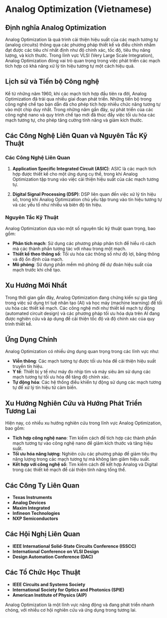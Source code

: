 # Analog Optimization (Vietnamese)

## Định nghĩa Analog Optimization

Analog Optimization là quá trình cải thiện hiệu suất của các mạch tương tự (analog circuits) thông qua các phương pháp thiết kế và điều chỉnh nhằm đạt được các tiêu chí nhất định như độ chính xác, tốc độ, tiêu thụ năng lượng, và kích thước. Trong lĩnh vực VLSI (Very Large Scale Integration), Analog Optimization đóng vai trò quan trọng trong việc phát triển các mạch tích hợp có khả năng xử lý tín hiệu tương tự một cách hiệu quả.

## Lịch sử và Tiến bộ Công nghệ

Kể từ những năm 1960, khi các mạch tích hợp đầu tiên ra đời, Analog Optimization đã trải qua nhiều giai đoạn phát triển. Những tiến bộ trong công nghệ chế tạo bán dẫn đã cho phép tích hợp nhiều chức năng tương tự vào một chip duy nhất. Trong những năm gần đây, sự phát triển của các công nghệ nano và quy trình chế tạo mới đã thúc đẩy việc tối ưu hóa các mạch tương tự, cho phép tăng cường tính năng và giảm kích thước.

## Các Công Nghệ Liên Quan và Nguyên Tắc Kỹ Thuật

### Các Công Nghệ Liên Quan

1. **Application Specific Integrated Circuit (ASIC)**: ASIC là các mạch tích hợp được thiết kế cho một ứng dụng cụ thể, trong khi Analog Optimization tập trung vào việc cải thiện hiệu suất của các mạch tương tự.

2. **Digital Signal Processing (DSP)**: DSP liên quan đến việc xử lý tín hiệu số, trong khi Analog Optimization chủ yếu tập trung vào tín hiệu tương tự và các yếu tố như nhiễu và biên độ tín hiệu.

### Nguyên Tắc Kỹ Thuật

Analog Optimization dựa vào một số nguyên tắc kỹ thuật quan trọng, bao gồm:

- **Phân tích mạch**: Sử dụng các phương pháp phân tích để hiểu rõ cách mà các thành phần tương tác với nhau trong một mạch.
- **Thiết kế theo thông số**: Tối ưu hóa các thông số như độ lợi, băng thông và độ ổn định của mạch.
- **Mô phỏng**: Sử dụng phần mềm mô phỏng để dự đoán hiệu suất của mạch trước khi chế tạo.

## Xu Hướng Mới Nhất

Trong thời gian gần đây, Analog Optimization đang chứng kiến sự gia tăng trong việc sử dụng trí tuệ nhân tạo (AI) và học máy (machine learning) để tối ưu hóa các thiết kế mạch. Các công nghệ mới như thiết kế mạch tự động (automated circuit design) và các phương pháp tối ưu hóa dựa trên AI đang được nghiên cứu và áp dụng để cải thiện tốc độ và độ chính xác của quy trình thiết kế.

## Ứng Dụng Chính

Analog Optimization có nhiều ứng dụng quan trọng trong các lĩnh vực như:

- **Viễn thông**: Các mạch tương tự được tối ưu hóa để cải thiện hiệu suất truyền tín hiệu.
- **Y tế**: Thiết bị y tế như máy đo nhịp tim và máy siêu âm sử dụng các mạch tương tự tối ưu hóa để tăng độ chính xác.
- **Tự động hóa**: Các hệ thống điều khiển tự động sử dụng các mạch tương tự để xử lý tín hiệu từ cảm biến.

## Xu Hướng Nghiên Cứu và Hướng Phát Triển Tương Lai

Hiện nay, có nhiều xu hướng nghiên cứu trong lĩnh vực Analog Optimization, bao gồm:

- **Tích hợp công nghệ nano**: Tìm kiếm cách để tích hợp các thành phần mạch tương tự vào công nghệ nano để giảm kích thước và tăng hiệu suất.
- **Tối ưu hóa năng lượng**: Nghiên cứu các phương pháp để giảm tiêu thụ năng lượng trong các mạch tương tự mà không làm giảm hiệu suất.
- **Kết hợp với công nghệ số**: Tìm kiếm cách để kết hợp Analog và Digital trong các thiết kế mạch để cải thiện tính năng tổng thể.

## Các Công Ty Liên Quan

- **Texas Instruments**
- **Analog Devices**
- **Maxim Integrated**
- **Infineon Technologies**
- **NXP Semiconductors**

## Các Hội Nghị Liên Quan

- **IEEE International Solid-State Circuits Conference (ISSCC)**
- **International Conference on VLSI Design**
- **Design Automation Conference (DAC)**

## Các Tổ Chức Học Thuật

- **IEEE Circuits and Systems Society**
- **International Society for Optics and Photonics (SPIE)**
- **American Institute of Physics (AIP)**

Analog Optimization là một lĩnh vực năng động và đang phát triển nhanh chóng, với nhiều cơ hội nghiên cứu và ứng dụng trong tương lai.